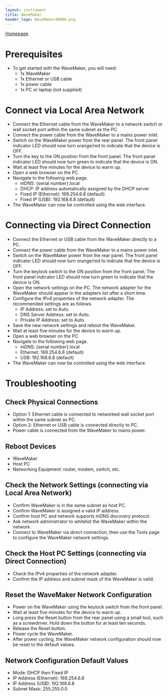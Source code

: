 ```yaml
---
layout: instrument
title: WaveMaker
header_logo: WaveMaker4000A.png
---
```


[Homepage](https://www.coherent.com/networking/optical-instrumentation/wavemakers)

# Prerequisites
- To get started with the WaveMaker, you will need:
  - 1x WaveMaker
  - 1x Ethernet or USB cable
  - 1x power cable
  - 1x PC or laptop (not supplied)

# Connect via Local Area Network

- Connect the Ethernet cable from the WaveMaker to a network switch or wall socket port within the same subnet as the PC.
- Connect the power cable from the WaveMaker to a mains power inlet.
- Switch on the WaveMaker power from the rear panel. The front panel indicator LED should now turn orange/red to indicate that the device is OFF.
- Turn the key to the ON position from the front panel. The front panel indicator LED should now turn green to indicate that the device is ON.
- Wait at least five minutes for the device to warm up.
- Open a web browser on the PC.
- Navigate to the following web page.
  - mDNS: {serial number}.local
  -  DHCP: IP address automatically assigned by the DHCP server
  -  Fixed IP (Ethernet): 169.254.6.8 (default)
  -  Fixed IP (USB): 192.168.6.8 (default)
- The WaveMaker can now be controlled using the web interface.

# Connecting via Direct Connection
- Connect the Ethernet or USB cable from the WaveMaker directly to a PC.
- Connect the power cable from the WaveMaker to a mains power inlet.
- Switch on the WaveMaker power from the rear panel. The front panel indicator LED should now turn orange/red to indicate that the device is OFF.
- Turn the keylock switch to the ON position from the front panel. The front panel indicator LED should now turn green to indicate that the device is ON.
- Open the network settings on the PC. The network adapter for the WaveMaker should appear in the adapters list after a short time.
- Configure the IPv4 properties of the network adapter. The recommended settings are as follows.
  - IP Address: set to Auto.
  - DNS Server Address: set to Auto.
  - Private IP Address: set to Auto.
- Save the new network settings and reboot the WaveMaker.
- Wait at least five minutes for the device to warm up.
- Open a web browser on the PC.
- Navigate to the following web page.
  - mDNS: {serial number}.local
  - Ethernet: 169.254.6.8 (default)
  - USB: 192.168.6.8 (default)
- The WaveMaker can now be controlled using the web interface.

# Troubleshooting

## Check Physical Connections
- Option 1: Ethernet cable is connected to networked wall socket port within the same subnet as PC.
- Option 2: Ethernet or USB cable is connected directly to PC.
- Power cable is connected from the WaveMaker to mains power.

## Reboot Devices
- WaveMaker
- Host PC
- Networking Equipment: router, modem, switch, etc.

## Check the Network Settings (connecting via Local Area Network)
- Confirm WaveMaker is in the same subnet as host PC.
- Confirm WaveMaker is assigned a valid IP address.
- Confirm host PC and network supports mDNS discovery protocol.
- Ask network administrator to whitelist the WaveMaker within the network.
- Connect to WaveMaker via direct connection, then use the Tools page to configure the WaveMaker network settings.

## Check the Host PC Settings (connecting via Direct Connection)
- Check the IPv4 properties of the network adapter.
- Confirm the IP address and subnet mask of the WaveMaker is valid.

## Reset the WaveMaker Network Configuration
- Power on the WaveMaker using the keylock switch from the front panel.
- Wait at least five minutes for the device to warm up.
- Long press the Reset button from the rear panel using a small tool, such as a screwdriver. Hold down the button for at least ten seconds.
- Release the Reset button.
- Power cycle the WaveMaker.
- After power cycling, the WaveMaker network configuration should now be reset to the default values.

## Network Configuration Default Values
- Mode: DHCP then Fixed IP
- IP Address (Ethernet): 169.254.6.8
- IP Address (USB): 192.168.6.8
- Subnet Mask: 255.255.0.0
